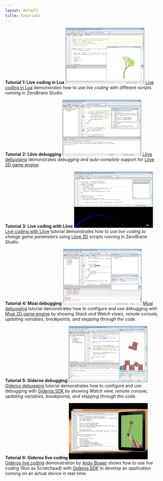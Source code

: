 ```yaml
---
layout: default
title: Tutorials
---
```


**Tutorial 1: Live coding in Lua**
<a href="http://youtu.be/FpxIfCHKGpQ?hd=1">
<img src="images/tut-live-coding.png" /></a>
[Live coding in Lua](http://notebook.kulchenko.com/zerobrane/live-coding-in-lua-bret-victor-style)
demonstrates how to use _live coding_ with different scripts running in ZeroBrane Studio.

**Tutorial 2: Löve debugging**
<a href="http://youtu.be/Gi6rrwWvMFE?hd=1">
<img src="images/tut-love2d-debugging.png" /></a>
[Löve debugging](http://notebook.kulchenko.com/zerobrane/love2d-debugging)
demonstrates _debugging and auto-complete_ support for [Löve 2D game engine](http://love2d.org/).

**Tutorial 3: Live coding with Löve**
<a href="http://youtu.be/odGXWCa2oAY?hd=1">
<img src="images/tut-love2d-livecoding.png" /></a>
[Live coding with Löve](http://notebook.kulchenko.com/zerobrane/live-coding-with-love) tutorial
demonstrates how to use _live coding to change game parameters_ using [Löve 2D](http://love2d.org/)
scripts running in ZeroBrane Studio.

**Tutorial 4: Moai debugging**
<a href="http://youtu.be/rDKzl7Nrq94?hd=1">
<img src="images/tut-moai-debugging.png" /></a>
[Moai debugging](http://notebook.kulchenko.com/zerobrane/moai-debugging-with-zerobrane-studio) tutorial
demonstrates how to configure and use debugging with [Moai 2D game engine](http://getmoai.com/)
by showing _Stack and Watch views, remote console, updating variables,
breakpoints, and stepping through the code_.

**Tutorial 5: Gideros debugging**
<a href="http://youtu.be/GIipyzSpSr0?hd=1">
<img src="images/tut-gideros-debugging.png" /></a>
[Gideros debugging](http://notebook.kulchenko.com/zerobrane/Gideros-debugging-with-zerobrane-studio-ide) tutorial
demonstrates how to configure and use debugging with [Gideros SDK](http://giderosmobile.com/)
by showing _Watch view, remote console, updating variables,
breakpoints, and stepping through the code_.

**Tutorial 6: Gideros live coding**
<a href="http://youtu.be/wPYvJxFxMkM?hd=1">
<img src="images/tut-live-coding-gideros-zerobrane-studio.png" /></a>
[Gideros live coding](http://notebook.kulchenko.com/zerobrane/gideros-live-coding-with-zerobrane-studio-ide) demonstration
by [Andy Bower](http://bowerhaus.eu/blog/files/live_coding.html) shows how to 
use _live coding_ (Run as Scratchpad) with [Gideros SDK](http://giderosmobile.com/) to develop an 
application running on an actual device in real-time.
